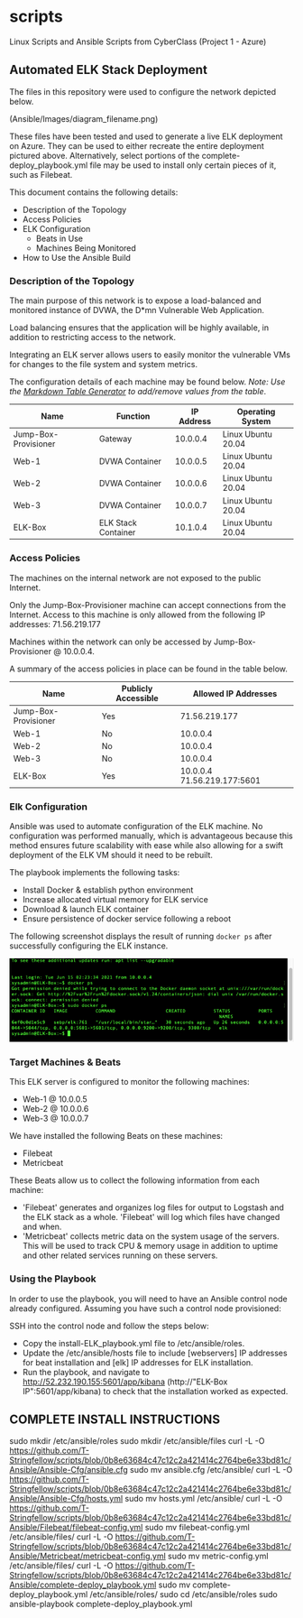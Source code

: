 # scripts
Linux Scripts and Ansible Scripts from CyberClass (Project 1 - Azure)
## Automated ELK Stack Deployment

The files in this repository were used to configure the network depicted below.

(Ansible/Images/diagram_filename.png)

These files have been tested and used to generate a live ELK deployment on Azure. They can be used to either recreate the entire deployment pictured above. Alternatively, select portions of the complete-deploy_playbook.yml file may be used to install only certain pieces of it, such as Filebeat.


This document contains the following details:
- Description of the Topology
- Access Policies
- ELK Configuration
  - Beats in Use
  - Machines Being Monitored
- How to Use the Ansible Build


### Description of the Topology

The main purpose of this network is to expose a load-balanced and monitored instance of DVWA, the D*mn Vulnerable Web Application.

Load balancing ensures that the application will be highly available, in addition to restricting access to the network.

Integrating an ELK server allows users to easily monitor the vulnerable VMs for changes to the file system and system metrics.


The configuration details of each machine may be found below.
_Note: Use the [Markdown Table Generator](http://www.tablesgenerator.com/markdown_tables) to add/remove values from the table_.

| Name                 | Function            | IP Address | Operating System   |
|----------------------|---------------------|------------|--------------------|
| Jump-Box-Provisioner | Gateway             | 10.0.0.4   | Linux Ubuntu 20.04 |
| Web-1                | DVWA Container      | 10.0.0.5   | Linux Ubuntu 20.04 |
| Web-2                | DVWA Container      | 10.0.0.6   | Linux Ubuntu 20.04 |
| Web-3                | DVWA Container      | 10.0.0.7   | Linux Ubuntu 20.04 |
| ELK-Box              | ELK Stack Container | 10.1.0.4   | Linux Ubuntu 20.04 |

### Access Policies

The machines on the internal network are not exposed to the public Internet. 

Only the Jump-Box-Provisioner machine can accept connections from the Internet. Access to this machine is only allowed from the following IP addresses:
71.56.219.177

Machines within the network can only be accessed by Jump-Box-Provisioner @ 10.0.0.4.

A summary of the access policies in place can be found in the table below.

| Name                 | Publicly Accessible | Allowed IP Addresses        |
|----------------------|---------------------|-----------------------------|
| Jump-Box-Provisioner | Yes                 | 71.56.219.177               |
| Web-1                | No                  | 10.0.0.4                    |
| Web-2                | No                  | 10.0.0.4                    |
| Web-3                | No                  | 10.0.0.4                    |
| ELK-Box              | Yes                 | 10.0.0.4 71.56.219.177:5601 |

### Elk Configuration

Ansible was used to automate configuration of the ELK machine. No configuration was performed manually, which is advantageous because this method ensures future scalability with ease while also allowing for a swift deployment of the ELK VM should it need to be rebuilt.


The playbook implements the following tasks:
- Install Docker & establish python environment
- Increase allocated virtual memory for ELK service 
- Download & launch ELK container
- Ensure persistence of docker service following a reboot

The following screenshot displays the result of running `docker ps` after successfully configuring the ELK instance.

<img src="Ansible/Images/docker_ps_output.png">

### Target Machines & Beats
This ELK server is configured to monitor the following machines:
- Web-1 @ 10.0.0.5
- Web-2 @ 10.0.0.6
- Web-3 @ 10.0.0.7

We have installed the following Beats on these machines:
- Filebeat
- Metricbeat

These Beats allow us to collect the following information from each machine:
- 'Filebeat' generates and organizes log files for output to Logstash and the ELK stack as a whole. 'Filebeat' will log which files have changed and when.
- 'Metricbeat' collects metric data on the system usage of the servers. This will be used to track CPU & memory usage in addition to uptime and other related services running on these servers.

### Using the Playbook
In order to use the playbook, you will need to have an Ansible control node already configured. Assuming you have such a control node provisioned: 

SSH into the control node and follow the steps below:
- Copy the install-ELK_playbook.yml file to /etc/ansible/roles.
- Update the /etc/ansible/hosts file to include [webservers] IP addresses for beat installation and [elk] IP addresses for ELK installation.
- Run the playbook, and navigate to http://52.232.190.155:5601/app/kibana (http://"ELK-Box IP":5601/app/kibana) to check that the installation worked as expected.

## COMPLETE INSTALL INSTRUCTIONS
sudo mkdir /etc/ansible/roles
sudo mkdir /etc/ansible/files
curl -L -O https://github.com/T-Stringfellow/scripts/blob/0b8e63684c47c12c2a421414c2764be6e33bd81c/Ansible/Ansible-Cfg/ansible.cfg
sudo mv ansible.cfg /etc/ansible/
curl -L -O https://github.com/T-Stringfellow/scripts/blob/0b8e63684c47c12c2a421414c2764be6e33bd81c/Ansible/Ansible-Cfg/hosts.yml
sudo mv hosts.yml /etc/ansible/
curl -L -O https://github.com/T-Stringfellow/scripts/blob/0b8e63684c47c12c2a421414c2764be6e33bd81c/Ansible/Filebeat/filebeat-config.yml
sudo mv filebeat-config.yml /etc/ansible/files/
curl -L -O https://github.com/T-Stringfellow/scripts/blob/0b8e63684c47c12c2a421414c2764be6e33bd81c/Ansible/Metricbeat/metricbeat-config.yml
sudo mv metric-config.yml /etc/ansible/files/
curl -L -O https://github.com/T-Stringfellow/scripts/blob/0b8e63684c47c12c2a421414c2764be6e33bd81c/Ansible/complete-deploy_playbook.yml
sudo mv complete-deploy_playbook.yml /etc/ansible/roles/
sudo cd /etc/ansible/roles
sudo ansible-playbook complete-deploy_playbook.yml
